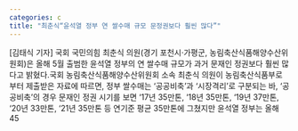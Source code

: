 ```yaml
---
categories: c
title: "최춘식“윤석열 정부 연 쌀수매 규모 문정권보다 훨씬 많다”"
---
```

[김태식 기자] 국회 국민의힘 최춘식 의원(경기 포천시·가평군, 농림축산식품해양수산위원회)은 올해 5월 출범한 윤석열 정부의 연 쌀수매 규모가 과거 문재인 정권보다 훨씬 많다고 밝혔다.국회 농림축산식품해양수산위원회 소속 최춘식 의원이 농림축산식품부로부터 제출받은 자료에 따르면, 정부 쌀수매는 ‘공공비축’과 ‘시장격리’로 구분되는 바, ‘공공비축’의 경우 문재인 정권 시기를 보면 ‘17년 35만톤, ‘18년 35만톤, ‘19년 37만톤, ‘20년 33만톤, ‘21년 35만톤 등 연기준 평균 35만톤에 그쳤지만 윤석열 정부는 올해 45